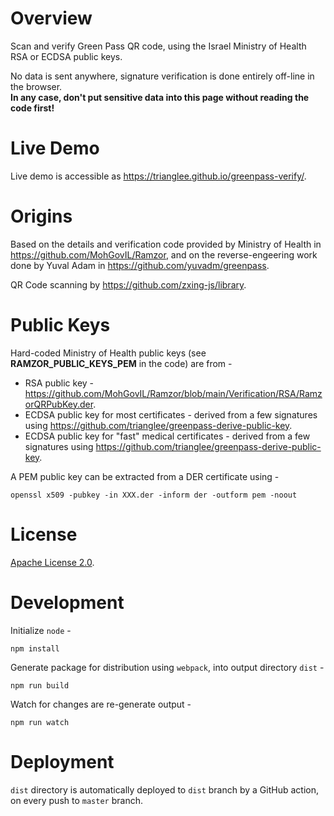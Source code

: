 # Overview

Scan and verify Green Pass QR code, using the Israel Ministry of Health RSA or ECDSA public keys.

No data is sent anywhere, signature verification is done entirely off-line 
in the browser.  
**In any case, don't put sensitive data into this page without reading the code first!**

# Live Demo

Live demo is accessible as https://trianglee.github.io/greenpass-verify/.

# Origins

Based on the details and verification code provided by Ministry of Health in
https://github.com/MohGovIL/Ramzor, and on the reverse-engeering work done by 
Yuval Adam in https://github.com/yuvadm/greenpass.

QR Code scanning by https://github.com/zxing-js/library.

# Public Keys

Hard-coded Ministry of Health public keys (see **RAMZOR_PUBLIC_KEYS_PEM** in the code) are from -
* RSA public key - https://github.com/MohGovIL/Ramzor/blob/main/Verification/RSA/RamzorQRPubKey.der.
* ECDSA public key for most certificates - derived from a few signatures using https://github.com/trianglee/greenpass-derive-public-key.
* ECDSA public key for "fast" medical certificates - derived from a few signatures using https://github.com/trianglee/greenpass-derive-public-key.

A PEM public key can be extracted from a DER certificate using -

```
openssl x509 -pubkey -in XXX.der -inform der -outform pem -noout
```

# License

[Apache License 2.0](LICENSE).

# Development

Initialize `node` -

```
npm install
```

Generate package for distribution using `webpack`, into output directory `dist` -

```
npm run build
```

Watch for changes are re-generate output -

```
npm run watch
```

# Deployment

`dist` directory is automatically deployed to `dist` branch by a GitHub action,
on every push to `master` branch.
